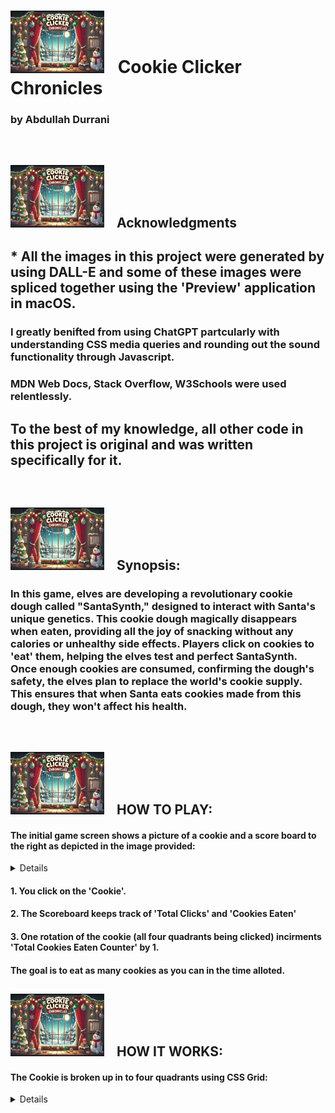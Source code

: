 # <img src= './src/readme-img/readme-img.png' width='150px' height='100px' style='margin-right: 15px'/> Cookie Clicker Chronicles

###  by Abdullah Durrani

<br />

## <img src= './src/readme-img/readme-img.png' width='150px' height='100px' style='margin-right: 15px'/> Acknowledgments

## * All the images in this project were generated by using DALL-E and some of these images were spliced together using the 'Preview' application in macOS.

### I greatly benifted from using ChatGPT partcularly with understanding CSS media queries and rounding out the sound functionality through Javascript.

### MDN Web Docs, Stack Overflow, W3Schools were used relentlessly.

## To the best of my knowledge, all other code in this project is original and was written specifically for it.

<br />

## <img src= './src/readme-img/readme-img.png' width='150px' height='100px' style='margin-right: 15px'/> Synopsis: 

### In this game, elves are developing a revolutionary cookie dough called "SantaSynth," designed to interact with Santa's unique genetics. This cookie dough magically disappears when eaten, providing all the joy of snacking without any calories or unhealthy side effects. Players click on cookies to 'eat' them, helping the elves test and perfect SantaSynth. Once enough cookies are consumed, confirming the dough's safety, the elves plan to replace the world's cookie supply. This ensures that when Santa eats cookies made from this dough, they won't affect his health.

<br />

## <img src= './src/readme-img/readme-img.png' width='150px' height='100px' style='margin-right: 15px'/> HOW TO PLAY:

#### The initial game screen shows a picture of a cookie and a score board to the right as depicted in the image provided:

<details>
<img src= './src/readme-img/initial-display.png' width='800px' height='550px' style='margin-right: 15px'/>
</details>

#### 1. You click on the 'Cookie'.
#### 2. The Scoreboard keeps track of 'Total Clicks' and 'Cookies Eaten'
#### 3. One rotation of the cookie (all four quadrants being clicked) incirments 'Total Cookies Eaten Counter' by 1.
#### The goal is to eat as many cookies as you can in the time alloted.


## <img src= './src/readme-img/readme-img.png' width='150px' height='100px' style='margin-right: 15px'/> HOW IT WORKS:

#### The Cookie is broken up in to four quadrants using CSS Grid:

<details>

<img src= './src/readme-img/cookie-quadrant-display.png' width='450px' height='350px' style='margin-right: 15px'/>

    .grid-container{
    display: inline-grid;
    width: 20%;
    height: 300px;
    grid-template-columns: repeat(2, 1fr);
    margin-top: 268px;
    margin-left: 800px;
    background-image: url('/src/cookie-image/cookie-img.png');
    }

    .grid-items {
    margin: 0;
    border: 1px solid black;
    font: 1em; 
    }

    #quadrant-1 {
    padding-left:5px;
    font-size: 1.5em;
    background-size: cover;
    }

    #quadrant-2 {
    display: flex;
    justify-content: flex-end;
    padding-right: 10px;
    font-size: 1.5em;

    }

    #quadrant-3 {
    padding-left:5px;
    font-size: 1.5em;
    }

    #quadrant-4  {
    display: flex;
    justify-content: flex-end;
    padding-right: 10px;
    font-size: 1.5em;
    }

#### * The 'flex' display in quadrant 2 and 4 is there primarily to make the numbers visible during this display.
</details>






